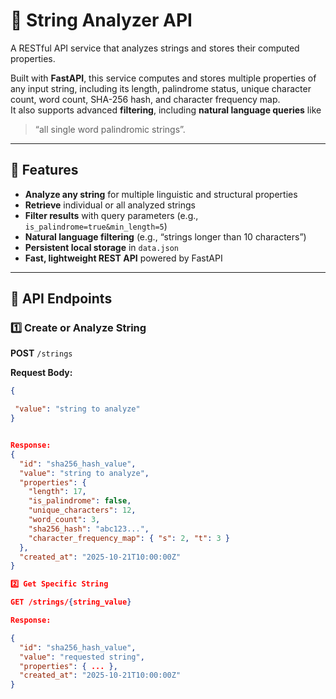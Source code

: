 # 🧠 String Analyzer API

A RESTful API service that analyzes strings and stores their computed properties.

Built with **FastAPI**, this service computes and stores multiple properties of any input string, including its length, palindrome status, unique character count, word count, SHA-256 hash, and character frequency map.  
It also supports advanced **filtering**, including **natural language queries** like  
> “all single word palindromic strings”.

---

## 🚀 Features

- **Analyze any string** for multiple linguistic and structural properties  
- **Retrieve** individual or all analyzed strings  
- **Filter results** with query parameters (e.g., `is_palindrome=true&min_length=5`)  
- **Natural language filtering** (e.g., “strings longer than 10 characters”)  
- **Persistent local storage** in `data.json`  
- **Fast, lightweight REST API** powered by FastAPI  

---

## 📂 API Endpoints

### 1️⃣ Create or Analyze String  
**POST** `/strings`

**Request Body:**
```json
{

 "value": "string to analyze"
}


Response:
{
  "id": "sha256_hash_value",
  "value": "string to analyze",
  "properties": {
    "length": 17,
    "is_palindrome": false,
    "unique_characters": 12,
    "word_count": 3,
    "sha256_hash": "abc123...",
    "character_frequency_map": { "s": 2, "t": 3 }
  },
  "created_at": "2025-10-21T10:00:00Z"
}

2️⃣ Get Specific String

GET /strings/{string_value}

Response:

{
  "id": "sha256_hash_value",
  "value": "requested string",
  "properties": { ... },
  "created_at": "2025-10-21T10:00:00Z"
}

